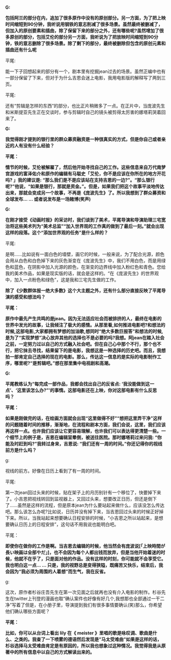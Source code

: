 **G:**

**包括阿兰的部分在内，追加了很多原作中没有的原创部分。另一方面，为了把上映时间缩短到90分钟，我听说用钢铁的意志削减了很多场景。虽然最终被删减了，但加入的原创要素和插曲，除了保留下来的部分之外，还有哪些呢?虽然增加了很多原创的部分，包括艾伦的部分另一方面，我听说为了把放映时间缩短到90分钟，铁的意志删除了很多场景。除了剩下的部分，最终被删除但包含的原创元素和插曲还有什么呢**



平尾:

能一下子回想起来的部分有一个，剧本里有挖掘jean过去的场景。虽然正编中也有一部分保留了下来，但对于为什么吉恩会迷上电影，我用电影版的解释写了两到三页。

平尾:

还有“剪辑是怎样的东西”的部分，也比正片稍微多了一点。在正片中，当庞波先生和米斯提亚先生正在交谈时，参与剪辑时自己的镜头被剪得太厉害的娜塔莉哭着回来了。


**G:**

**我觉得刚才提到的银行里的群众募资融资是一种很真实的方式，但是你自己或者亲近的人有没有什么经验？**

**平尾：**

**情节的时候，艾伦被解雇了，然后他开始寻找自己的工作。这些信息来自万代南梦宫游戏的富泽佑介和原作的编辑有马聪史「艾伦，你不是应该在你所在的地方开花吗? 」我的建议是: “那么我们是不是应该站在支持吉恩的一边?”。“那么银行呢?”他说，“如果是银行，那就是资金。”。但是，如果我们把这个故事平淡地传达出来，那就会变成另一个故事，不再是《庞波先生》了。所以我想到了群众募资和全球发布... ... 或者说发布是一场赌博(笑声)**



**G:**

**在刚才接受《动画时报》的采访时，我们谈到了美术，平尾导演和导演助理三宅宽治将这些美术列为“美术总监”“加入世界观的工作真的做到了最后一刻。”就会出现这样的段落。这个“添加世界观的任务”是什么样的？**


平尾:

是啊……比如说有一面白色的墙壁，画它的时候，一般来说，为了配合光源，颜色会用从白色和白色掉下来的灰色渐变在《庞波先生》中，我们不用白色，而是用绿色和蓝色，在阴影中加入光源的颜色，在渐变的边界线中加入粉红色和青色。您给我的美术作品，如果是现实版的话，就会是这样的。“在《庞波先生》的世界观中，加入一点粉色和绿色”，这是我和三宅先生做的工作。



**除了《少数群体报一绝大多数》这个大主题之外，还有什么部分直接反映了平尾导演的感受和想法吗？**

**平尾：**

**原作中最先产生共鸣的是jean。因为无法适应社会而被排挤的人，最终在电影的世界中发光的故事，让我倾注了极大的感情。从那里看,如何推进电影吧?和想法的时候,这部电影,大家都拥有梦想的加油歌,想同时“绝大多数巨报答”和想法的时候,是为了“实现梦想”决心放弃其他的选择也不是必要的吗?我想。阿jean在踏入社会之前，一定努力过以自己的方式融入社会吧。但在自己心中那个不行，那个也不行，把它抹去寻找，结果留下的是电影，我想这是一种选择的历史吧。而且，我想拍一部肯定自己选择的现在的电影。那么，传达这一信息的是实际的电影制作工序，哪里呢?“是剪辑吧。”想在那里集中电视剧和高潮。**


**G:**

**平尾教练认为“每完成一部作品，我都会找出自己的反省点: ‘我没能做到这一点’、‘这里该怎么办?”’的事情。这部电影还在上映，你对这部电影有什么反思吗？**

**平尾：**

**如果是刚做完的话，在绘画方面就会出现“这里做得不好”“想把这里弄干净”这样的问题随着时间的推移，渐渐地，在流程和剧本方面，我们会说，这里，我们应该再这样一点。也许我们应该让它更容易理解，也许我们可以表达得更清楚一些。一个细节上的例子是，吉恩在编辑室晕倒，被送往医院。那时娜塔莉过来问我: “你能及时赶到吗?”我转过身来，吉恩说: “我们还有一周的时间。”你还记得你的视线前方是什么吗？**


g:

视线的前方。好像在日历上看到了有一周的时间。

平尾:

第一次jean回过头来的时候，贴在架子上的月历别针有一个移位了，快要掉下来了。小吉恩把视线转回到监视器上，又回过头来，想要改正日历，但还是倒下了……虽然是这样的流程，但是原本jean为什么要站起来做什么，应该没怎么传达吧。那么该怎么办呢?比如说，日历并没有掉下来，当吉恩回过头来的时候正好掉下来。所以，当我站起来想要确认日程安排的时候，“小吉恩之所以站起来，是想要确认日历上的日程安排”，这句话不用我说也能明白吧。


平尾：

**即使你在做你的工作是啊。当吉恩去编辑的时候，他当然会有庞波说[「上映時間が長い映画は全部やだ」]，也不会因为每个人都出钱而放弃，但是当他开始着迷的时候，他就不在乎了，只是面对他的作品。没有这样的时刻，你可能就不会享受它。我也明白这一点... ... 只是，我的视野总是变得狭隘，既痛苦又快乐，结束后，我会因为“我必须为周围的人着想”而生气，我在反省。**


g:

这次，原作者杉谷庄吾先生在第一次见面之后就再也没有介入电影的制作。杉谷先生在twitter上刊登的漫画也取“确认案件也好像有好几个,我想那也全部通过一干二净”写着了但是，在小册子里，导演提到我们有很多事情要确认(笑)那么，你希望他们确认哪些方面呢？



**平尾：**

**比如，你可以从台词上看出 lily 在《 meister 》里唱的歌是咏叹调、歌曲是什么、之类的。我查了一下喷雾的德语然后发现是”马太受难曲”如果是这样的话，杉谷选择马太受难曲肯定是有原因的，所以我也想象过这种情况。我觉得我是从原著中的所有信息中以自己的方式解读出来的。**
